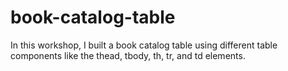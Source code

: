 # book-catalog-table
In this workshop, I built a book catalog table using different table components like the thead, tbody, th, tr, and td elements.
